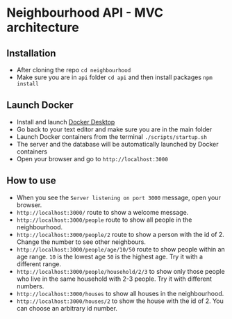 # Neighbourhood API - MVC architecture

## Installation

- After cloning the repo `cd neighbourhood`
- Make sure you are in `api` folder `cd api` and then install packages `npm install`

## Launch Docker

- Install and launch [Docker Desktop](https://www.docker.com/products/docker-desktop/) 
- Go back to your text editor and make sure you are in the main folder
- Launch Docker containers from the terminal `./scripts/startup.sh`
- The server and the database will be automatically launched by Docker containers
- Open your browser and go to `http://localhost:3000`

## How to use

- When you see the `Server listening on port 3000` message, open your browser.
- `http://localhost:3000/` route to show a welcome message.
- `http://localhost:3000/people` route to show all people in the neighbourhood.
- `http://localhost:3000/people/2` route to show a person with the id of 2. Change the number to see other neighbours.
- `http://localhost:3000/people/age/10/50` route to show people within an age range. `10` is the lowest age `50` is the highest age. Try it with a different range.
- `http://localhost:3000/people/household/2/3` to show only those people who live in the same household with 2-3 people. Try it with different numbers.
- `http://localhost:3000/houses` to show all houses in the neighbourhood.
- `http://localhost:3000/houses/2` to show the house with the id of 2. You can choose an arbitrary id number.

